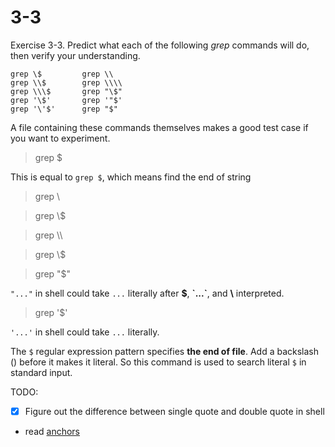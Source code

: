 # 3-3

Exercise 3-3. Predict what each of the following *grep* commands will do, then verify 
your understanding.

```
grep \$         grep \\
grep \\$        grep \\\\
grep \\\$       grep "\$"
grep '\$'       grep '"$'
grep '\'$'      grep "$"
```

A file containing these commands themselves makes a good test case if you want to 
experiment. 

> grep \$

This is equal to `grep $`, which means find the end of string 

> grep \\

> grep \\$

> grep \\\\

> grep \\\$

> grep "\$"

`"..."` in shell could take `...` literally after **$**, **\`...\`**, and **\\** interpreted. 

> grep '\$'

`'...'` in shell could take `...` literally.

The `$` regular expression pattern specifies **the end of file**. Add a backslash (\) 
before it makes it literal. So this command is used to search literal `$` in standard 
input.

TODO: 
- [x] Figure out the difference between single quote and double quote in shell
- read [anchors](https://www.regular-expressions.info/anchors.html)
